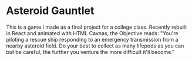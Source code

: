 # Asteroid Gauntlet

This is a game I made as a final project for a college class. Recently rebuilt in React and animated with HTML Cavnas, the Objective reads: "You're piloting a rescue ship responding to an emergency transmission from a nearby asteroid field. Do your best to collect as many lifepods as you can but be careful, the further you venture the more difficult it'll become."
